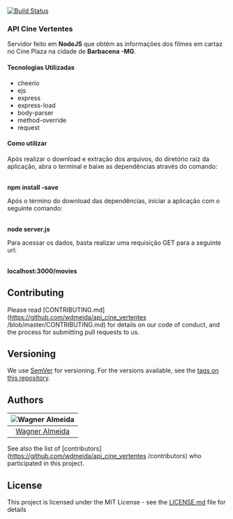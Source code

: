 [![Build Status](https://travis-ci.org/wdmeida/api_cine_vertentes.svg?branch=master)](https://travis-ci.org/wdmeida/api_cine_vertentes)

<h3>API Cine Vertentes</h3>

<p>Servidor feito em <strong>NodeJS</strong> que obtém as informações dos filmes em cartaz no Cine Plaza na cidade de <strong>Barbacena -MG</strong>.</p>

<h4>Tecnologias Utilizadas</h4>
<ul>
  <li>cheerio</li>
  <li>ejs</li>
  <li>express</li>
  <li>express-load</li>
  <li>body-parser</li>
  <li>method-override</li>
  <li>request</li>
</ul>

<h4>Como utilizar</h4>
<p>Após realizar o download e extração dos arquivos, do diretório raiz da aplicação, abra o terminal e baixe as dependências através do comando:</p><br/>
<strong>npm install -save</strong></br>
<p>Após o término do download das dependências, iniciar a aplicação com o seguinte comando:</p><br/>
<strong>node server.js</strong></br>
<p>Para acessar os dados, basta realizar uma requisição GET para a seguinte url:</p><br/>
<strong>localhost:3000/movies</strong></br>

## Contributing

Please read [CONTRIBUTING.md](https://github.com/wdmeida/api_cine_vertentes
/blob/master/CONTRIBUTING.md) for details on our code of conduct, and the process for submitting pull requests to us.

## Versioning

We use [SemVer](http://semver.org/) for versioning. For the versions available, see the [tags on this repository](https://github.com/your/project/tags).

## Authors

| ![Wagner Almeida](https://avatars2.githubusercontent.com/u/9699741?s=400&u=d13dc23a68981463adfc43efbd7a26a664455711&v=4)|
|:---------------------:|
|  [Wagner Almeida](https://github.com/wdmeida/)   |

See also the list of [contributors](https://github.com/wdmeida/api_cine_vertentes
/contributors) who participated in this project.

## License

This project is licensed under the MIT License - see the [LICENSE.md](LICENSE.md) file for details
